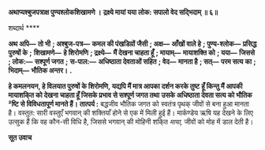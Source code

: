 **अथाप्यश्बुजपत्राक्ष पुण्यश्लोकशिखामणे ।** **द्रक्ष्ये मायां यया लोक: सपालो वेद सद्भिदाम् ॥ ६॥** 

शब्दार्थ **** 

**अथ अपि—** **तो भी** **; अश्बुज-पत्र—** **कमल की पंखडिय़ों जैसी** **; अक्ष—** **आँखों वाले हे** **; पुण्य-श्लोक—** **प्रसिद्ध पुरुषों के** **;** **शिखामणे—** **हे शिरोमणि** **; द्रक्ष्ये—** **मैं देखना चाहता हूँ** **; मायाम्—** **मायाशक्ति को** **; यया—** **जिससे** **; लोक:—** **सश्पूर्ण जगत** **;** **स-पाल:—** **अधिष्ठाता देवताओं सहित** **; वेद—** **मानता है** **; सत्—** **परम सत्य का** **; भिदाम्—** **भौतिक अन्तर।** **.** 

**हे कमलनयन, हे विलयात पुरुषों के शिरोमणि, यद्यपि मैं मात्र आपका दर्शन करके तुष्ट** **हूँ किन्तु मैं आपकी मायाशकि्त को देखना चाहता हूँ जिसके प्रभाव से सश्पूर्ण जगत तथा** **उसके अधिष्ठाता देवता सत्य को भौतिक ²ष्टि से विविधतापूर्ण मानते हैं।** **तात्पर्य :** बद्धजीव भौतिक जगत को स्वतंत्र पृथक् जीवों से बना हुआ मानता है। वस्तुत: सारी वस्तुएँ भगवान् की शक्तियाँ होने से एक में मिली हुई हैं। मार्कण्डेय ऋषि यह देखने के लिए उत्सुक हैं कि वह कौन-सी विधि है, जिससे भगवान् की मोहिनी शकि्त *माया,* जीवों को मोह में डाल देती है।  

**सूत उवाच** 